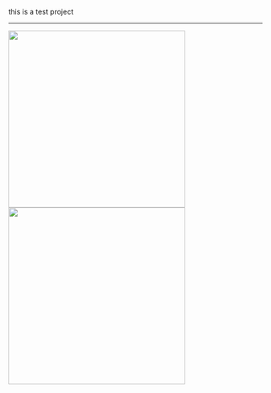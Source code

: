 <p>this is a test project</p>
<hr>
<div>
  <img src="https://github.com/arminmehraeen/Test/blob/master/a1.png" width="350">
  <img src="https://github.com/arminmehraeen/Test/blob/master/a1.png" width="350">
</div>
  
